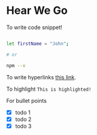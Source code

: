 # Hear We Go

To write code snippet!

```bash

let firstName = "John";

# or

npm --v

```

To write hyperlinks [this link](https://google.com).

To highlight `This is highlighted!`

For bullet points

- [x] todo 1
- [x] todo 2
- [x] todo 3
